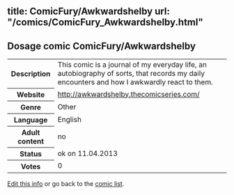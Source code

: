 title: ComicFury/Awkwardshelby
url: "/comics/ComicFury_Awkwardshelby.html"
---
Dosage comic ComicFury/Awkwardshelby
-----------------------------------------

<table class="comicinfo">
<tr>
<th>Description</th><td>This comic is a journal of my everyday life, an autobiography of sorts, that records my daily encounters and how I awkwardly react to them.</td>
</tr>
<tr>
<th>Website</th><td><a href="http://awkwardshelby.thecomicseries.com/">http://awkwardshelby.thecomicseries.com/</a></td>
</tr>
<tr>
<th>Genre</th><td>Other</td>
</tr>
<tr>
<th>Language</th><td>English</td>
</tr>
<tr>
<th>Adult content</th><td>no</td>
</tr>
<tr>
<th>Status</th><td>ok on 11.04.2013</td>
</tr>
<tr>
<th>Votes</th><td>0</div></td>
</tr>
</table>

[Edit this info](/comics/ComicFury_Awkwardshelby_edit.html) or go back to the [comic list](../comic-index.html).
